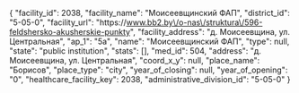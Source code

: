 {
    "facility_id": 2038,
    "facility_name": "Моисеевщинский ФАП",
    "district_id": "5-05-0",
    "facility_url": "https:\/\/www.bb2.by\/o-nas\/struktura\/596-feldshersko-akusherskie-punkty",
    "facility_address": "д. Моисеевщина, ул. Центральная",
    "ap_1": "5а",
    "name": "Моисеевщинский ФАП",
    "type": null,
    "state": "public institution",
    "stats": [],
    "med_id": 504,
    "address": "д. Моисеевщина, ул. Центральная",
    "coord_x_y": null,
    "place_name": "Борисов",
    "place_type": "city",
    "year_of_closing": null,
    "year_of_opening": "0",
    "healthcare_facility_key": 2038,
    "administrative_division_id": "5-05-0"
}